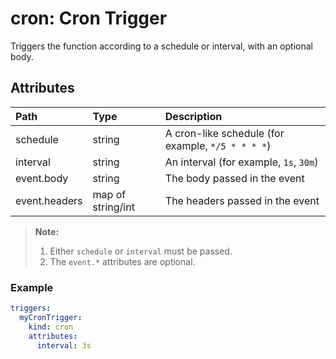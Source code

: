# cron: Cron Trigger

Triggers the function according to a schedule or interval, with an optional body.

## Attributes

| **Path** | **Type** | **Description** |
| :--- | :--- | :--- |
| schedule | string | A cron-like schedule (for example, `*/5 * * * *`) |
| interval | string | An interval (for example, `1s`, `30m`) |
| event.body | string | The body passed in the event |
| event.headers | map of string/int | The headers passed in the event |

> **Note:**
> 1. Either `schedule` or `interval` must be passed.
> 2. The `event.*` attributes are optional.

### Example

```yaml
triggers:
  myCronTrigger:
    kind: cron
    attributes:
      interval: 3s
```

